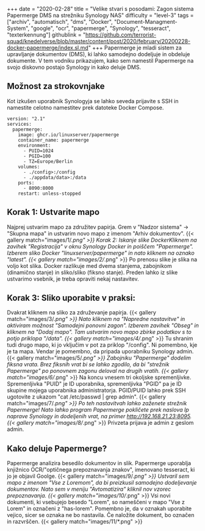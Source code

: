 +++
date = "2020-02-28"
title = "Velike stvari s posodami: Zagon sistema Papermerge DMS na strežniku Synology NAS"
difficulty = "level-3"
tags = ["archiv", "automatisch", "dms", "Docker", "Document-Managment-System", "google", "ocr", "papermerge", "Synology", "tesseract", "texterkennung"]
githublink = "https://github.com/terrorist-squad/knedelverse/blob/master/content/post/2020/february/20200228-docker-papermerge/index.sl.md"
+++
Papermerge je mladi sistem za upravljanje dokumentov (DMS), ki lahko samodejno dodeljuje in obdeluje dokumente. V tem vodniku prikazujem, kako sem namestil Papermerge na svojo diskovno postajo Synology in kako deluje DMS.
## Možnost za strokovnjake
Kot izkušen uporabnik Synologyja se lahko seveda prijavite s SSH in namestite celotno namestitev prek datoteke Docker Compose.
```
version: "2.1"
services:
  papermerge:
    image: ghcr.io/linuxserver/papermerge
    container_name: papermerge
    environment:
      - PUID=1024
      - PGID=100
      - TZ=Europe/Berlin
    volumes:
      - ./config>:/config
      - ./appdata/data>:/data
    ports:
      - 8090:8000
    restart: unless-stopped

```

## Korak 1: Ustvarite mapo
Najprej ustvarim mapo za združitev papirja. Grem v "Nadzor sistema" -> "Skupna mapa" in ustvarim novo mapo z imenom "Arhiv dokumentov".
{{< gallery match="images/1/*.png" >}}
Korak 2: Iskanje slike DockerKliknem na zavihek "Registracija" v oknu Synology Docker in poiščem "Papermerge". Izberem sliko Docker "linuxserver/papermerge" in nato kliknem na oznako "latest".
{{< gallery match="images/2/*.png" >}}
Po prenosu slike je slika na voljo kot slika. Docker razlikuje med dvema stanjema, zabojnikom (dinamično stanje) in sliko/sliko (fiksno stanje). Preden lahko iz slike ustvarimo vsebnik, je treba opraviti nekaj nastavitev.
## Korak 3: Sliko uporabite v praksi:
Dvakrat kliknem na sliko za združevanje papirja.
{{< gallery match="images/3/*.png" >}}
Nato kliknem na "Napredne nastavitve" in aktiviram možnost "Samodejni ponovni zagon". Izberem zavihek "Obseg" in kliknem na "Dodaj mapo". Tam ustvarim novo mapo zbirke podatkov s to potjo priklopa "/data".
{{< gallery match="images/4/*.png" >}}
Tu shranim tudi drugo mapo, ki jo vključim v pot za priklop "/config". Ni pomembno, kje je ta mapa. Vendar je pomembno, da pripada uporabniku Synology admin.
{{< gallery match="images/5/*.png" >}}
Zabojniku "Papermerge" dodelim fiksna vrata. Brez fiksnih vrat bi se lahko zgodilo, da bi "strežnik Papermerge" po ponovnem zagonu deloval na drugih vratih.
{{< gallery match="images/6/*.png" >}}
Na koncu vnesem tri okoljske spremenljivke. Spremenljivka "PUID" je ID uporabnika, spremenljivka "PGID" pa je ID skupine mojega uporabnika administratorja. PGID/PUID lahko prek SSH ugotovite z ukazom "cat /etc/passwd | grep admin".
{{< gallery match="images/7/*.png" >}}
Po teh nastavitvah lahko zaženete strežnik Papermerge! Nato lahko program Papermerge pokličete prek naslova Ip naprave Synology in dodeljenih vrat, na primer http://192.168.21.23:8095.
{{< gallery match="images/8/*.png" >}}
Privzeta prijava je admin z geslom admin.
## Kako deluje Papermerge?
Papermerge analizira besedilo dokumentov in slik. Papermerge uporablja knjižnico OCR/"optičnega prepoznavanja znakov", imenovano tesseract, ki jo je objavil Goolge.
{{< gallery match="images/9/*.png" >}}
Ustvaril sem mapo z imenom "Vse z Loremom", da bi preizkusil samodejno dodeljevanje dokumentov. Nato sem v meniju "Avtomatizira" kliknil nov vzorec prepoznavanja.
{{< gallery match="images/10/*.png" >}}
Vsi novi dokumenti, ki vsebujejo besedo "Lorem", so nameščeni v mapo "Vse z Lorem" in označeni z "has-lorem". Pomembno je, da v oznakah uporabite vejico, sicer se oznaka ne bo nastavila. Če naložite dokument, bo označen in razvrščen.
{{< gallery match="images/11/*.png" >}}
